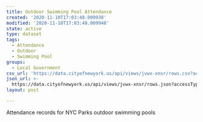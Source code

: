 ```yaml
---
title: Outdoor Swimming Pool Attendance
created: '2020-11-10T17:03:48.009938'
modified: '2020-11-10T17:03:48.009948'
state: active
type: dataset
tags:
  - Attendance
  - Outdoor
  - Swimming Pool
groups:
  - Local Government
csv_url: 'https://data.cityofnewyork.us/api/views/jvwx-xnsr/rows.csv?accessType=DOWNLOAD'
json_url: >-
  https://data.cityofnewyork.us/api/views/jvwx-xnsr/rows.json?accessType=DOWNLOAD
layout: post

---
```

Attendance records for NYC Parks outdoor swimming pools
